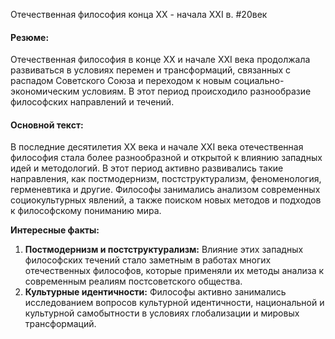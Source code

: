Отечественная философия конца XX - начала XXI в.
#20век 
#### Резюме:

Отечественная философия в конце XX и начале XXI века продолжала развиваться в условиях перемен и трансформаций, связанных с распадом Советского Союза и переходом к новым социально-экономическим условиям. В этот период происходило разнообразие философских направлений и течений.

#### Основной текст:

В последние десятилетия XX века и начале XXI века отечественная философия стала более разнообразной и открытой к влиянию западных идей и методологий. В этот период активно развивались такие направления, как постмодернизм, постструктурализм, феноменология, герменевтика и другие. Философы занимались анализом современных социокультурных явлений, а также поиском новых методов и подходов к философскому пониманию мира.

**Интересные факты:**

1. **Постмодернизм и постструктурализм:** Влияние этих западных философских течений стало заметным в работах многих отечественных философов, которые применяли их методы анализа к современным реалиям постсоветского общества.
2. **Культурные идентичности:** Философы активно занимались исследованием вопросов культурной идентичности, национальной и культурной самобытности в условиях глобализации и мировых трансформаций.
